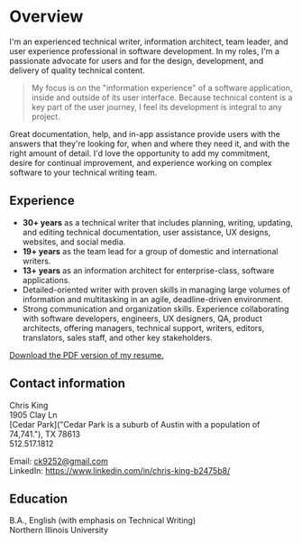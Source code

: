 # Overview

I'm an experienced technical writer, information architect, team leader, and user experience professional in software development. In my roles, I'm a passionate advocate for users and for the design, development, and delivery of quality technical content. 

> My focus is on the "information experience" of a software application, inside and outside of its user interface. Because technical content is a key part of the user journey, I feel its development is integral to any project.

Great documentation, help, and in-app assistance provide users with the answers that they're looking for, when and where they need it, and with the right amount of detail. I'd love the opportunity to add my commitment, desire for continual improvement, and experience working on complex software to your technical writing team.

## Experience

* **30+ years** as a technical writer that includes planning, writing, updating, and editing technical documentation, user assistance, UX designs, websites, and social media.
* **19+ years** as the team lead for a group of domestic and international writers.
* **13+ years** as an information architect for enterprise-class, software applications.
* Detailed-oriented writer with proven skills in managing large volumes of information and multitasking in an agile, deadline-driven environment.
* Strong communication and organization skills. Experience collaborating with software developers, engineers, UX designers, QA, product architects, offering managers, 
technical support, writers, editors, translators, sales staff, and other key stakeholders.

<a href="../Chris-King-Resume-2023.pdf" target="_blank">Download the PDF version of my resume.</a> 

## Contact information

Chris King  
1905 Clay Ln  
[Cedar Park]("Cedar Park is a suburb of Austin with a population of 74,741."), TX 78613  
512.517.1812

Email: <ck9252@gmail.com>  
LinkedIn: <a href="https://www.linkedin.com/in/chris-king-b2475b8/" target="_blank">https://www.linkedin.com/in/chris-king-b2475b8/</a>


## Education

B.A., English \(with emphasis on Technical Writing)  
Northern Illinois University